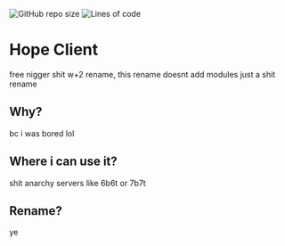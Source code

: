 ![GitHub repo size](https://img.shields.io/github/repo-size/Twatchal/Hope-project)
![Lines of code](https://img.shields.io/tokei/lines/github/Twatchal/Hope-project)
# Hope Client
free nigger shit w+2 rename, this rename doesnt add modules just a shit rename

## Why?
bc i was bored lol

## Where i can use it?
shit anarchy servers like 6b6t or 7b7t

## Rename?
ye
